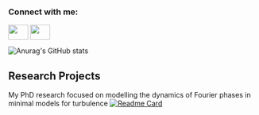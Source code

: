 <h3 align="left">Connect with me:</h3>
<p align="left">
<a href="https://twitter.com/EndaCar" target="blank"><img align="center" src="https://cdn.jsdelivr.net/npm/simple-icons@3.0.1/icons/twitter.svg" alt="" height="30" width="40" /></a>
<a href="www.linkedin.com/in/enda-carroll-baa85960" target="blank"><img align="center" src="https://cdn.jsdelivr.net/npm/simple-icons@3.0.1/icons/linkedin.svg" alt="" height="30" width="40" /></a>
</p>


![Anurag's GitHub stats](https://github-readme-stats.vercel.app/api?username=EndCar808&show_icons=true&bg_color=00000000)


## Research Projects
My PhD research focused on modelling the dynamics of Fourier phases in minimal models for turbulence
[![Readme Card](https://github-readme-stats.vercel.app/api/pin/?username=EndCar808&repo=3D_Navier_Stokes)]([https://github.com/anuraghazra/github-readme-stats](https://github.com/EndCar808/3D_Navier_Stokes)https://github.com/EndCar808/3D_Navier_Stokes)

